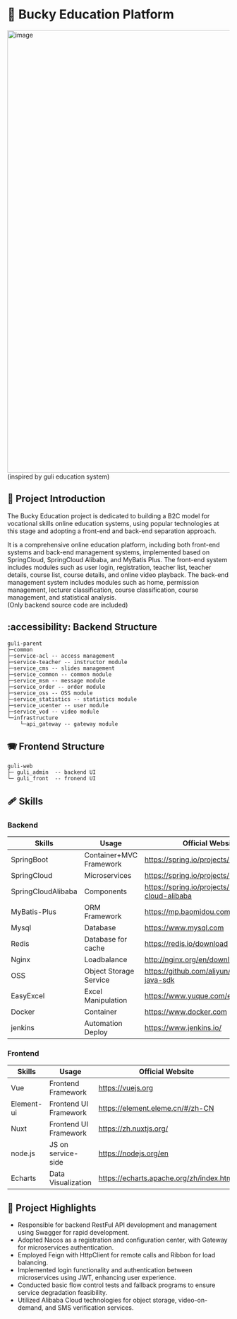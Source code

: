 # 🏫 Bucky Education Platform


<img width="1000" alt="image" src="https://github.com/Tyler03118/Edu_SpringCloud/assets/113784268/6c129f6a-3c06-488f-9f3d-4b8f7c24cbce">
(inspired by guli education system)


## 🧮 Project Introduction
The Bucky Education project is dedicated to building a B2C model for vocational skills online education systems, using popular technologies at this stage and adopting a front-end and back-end separation approach. 

It is a comprehensive online education platform, including both front-end systems and back-end management systems, implemented based on SpringCloud, SpringCloud Alibaba, and MyBatis Plus. The front-end system includes modules such as user login, registration, teacher list, teacher details, course list, course details, and online video playback. The back-end management system includes modules such as home, permission management, lecturer classification, course classification, course management, and statistical analysis.
<br>
(Only backend source code are included)
## :accessibility: Backend Structure
```
guli-parent
├─common  
├─service-acl -- access management
├─service-teacher -- instructor module
├─service_cms -- slides management
├─service_common -- common module
├─service_msm -- message module
├─service_order -- order module
├─service_oss -- OSS module
├─service_statistics -- statistics module
├─service_ucenter -- user module
├─service_vod -- video module
└─infrastructure
    └─api_gateway -- gateway module
```
## 🪗 Frontend Structure
```
guli-web
├─ guli_admin  -- backend UI
└─ guli_front  -- fronend UI
```
## 🩹 Skills
### Backend
| Skills         | Usage | Official Website         |
| ------------------ | ------------- | ----------------------------------------------- |
| SpringBoot         | Container+MVC Framework | https://spring.io/projects/spring-boot          |
| SpringCloud        | Microservices | https://spring.io/projects/spring-cloud         |
| SpringCloudAlibaba | Components | https://spring.io/projects/spring-cloud-alibaba |
| MyBatis-Plus       | ORM Framework     | https://mp.baomidou.com                         |
| Mysql   | Database            | https://www.mysql.com                    |
| Redis   | Database for cache        | https://redis.io/download                |
| Nginx   | Loadbalance          | http://nginx.org/en/download.html        |
| OSS                | Object Storage Service | https://github.com/aliyun/aliyun-oss-java-sdk   |
| EasyExcel          | Excel Manipulation | https://www.yuque.com/easyexcel/doc             |
| Docker             | Container | https://www.docker.com                          |
| jenkins            | Automation Deploy | https://www.jenkins.io/                         |

### Frontend
| Skills         | Usage | Official Website         |
| ---------- | -------------- | ---------------------------------------- |
| Vue        | Frontend Framework   | https://vuejs.org                        |
| Element-ui | Frontend UI Framework | https://element.eleme.cn/#/zh-CN         |
| Nuxt       | Frontend UI Framework | https://zh.nuxtjs.org/                   |
| node.js    | JS on service-side| https://nodejs.org/en                    |
| Echarts    | Data Visualization | https://echarts.apache.org/zh/index.html |

## 🚡 Project Highlights
- Responsible for backend RestFul API development and management using Swagger for rapid development.
- Adopted Nacos as a registration and configuration center, with Gateway for microservices authentication.
- Employed Feign with HttpClient for remote calls and Ribbon for load balancing.
- Implemented login functionality and authentication between microservices using JWT, enhancing
user experience.
- Conducted basic flow control tests and fallback programs to ensure service degradation feasibility.
- Utilized Alibaba Cloud technologies for object storage, video-on-demand, and SMS verification services.
